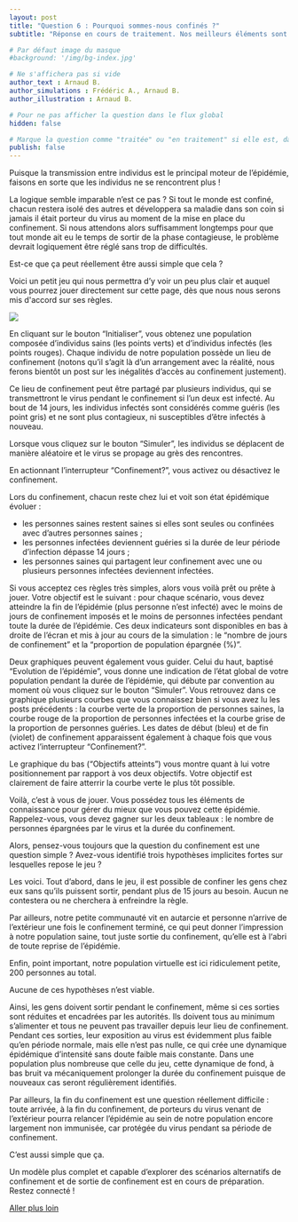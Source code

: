 ```yaml
---
layout: post
title: "Question 6 : Pourquoi sommes-nous confinés ?"
subtitle: "Réponse en cours de traitement. Nos meilleurs éléments sont sur le coup"

# Par défaut image du masque
#background: '/img/bg-index.jpg'

# Ne s'affichera pas si vide
author_text : Arnaud B.
author_simulations : Frédéric A., Arnaud B.
author_illustration : Arnaud B.

# Pour ne pas afficher la question dans le flux global
hidden: false

# Marque la question comme "traitée" ou "en traitement" si elle est, dans cette ordre, publiée ou non
publish: false
---
```

Puisque la transmission entre individus est le principal moteur de l’épidémie, faisons en sorte que les individus ne se rencontrent plus ! 

La logique semble imparable n’est ce pas ? Si tout le monde est confiné, chacun restera isolé des autres et développera sa maladie dans son coin si jamais il était porteur du virus au moment de la mise en place du confinement. Si nous attendons alors suffisamment longtemps pour que tout monde ait eu le temps de sortir de la phase contagieuse, le problème devrait logiquement être réglé sans trop de difficultés.

Est-ce que ça peut réellement être aussi simple que cela ?

Voici un petit jeu qui nous permettra d’y voir un peu plus clair et auquel vous pourrez jouer directement sur cette page, dès que nous nous serons mis d'accord sur ses règles.

<img src="{{ '/img/posts/Q6_1.png' | prepend: site.baseurl | replace: '//', '/' }}" class="full-size">

En cliquant sur le bouton “Initialiser”, vous obtenez une population composée d’individus sains (les points verts) et d’individus infectés (les points rouges). 
Chaque individu de notre population possède un lieu de confinement (notons qu’il s’agit là d’un arrangement avec la réalité, nous ferons bientôt un post sur les inégalités d’accès au confinement justement). 

Ce lieu de confinement peut être partagé par plusieurs individus, qui se transmettront le virus pendant le confinement si l’un deux est infecté. 
Au bout de 14 jours, les individus infectés sont considérés comme guéris (les point gris) et ne sont plus contagieux, ni susceptibles d’être infectés à nouveau.

Lorsque vous cliquez sur le bouton “Simuler”, les individus se déplacent de manière aléatoire et le virus se propage au grès des rencontres. 

En actionnant l’interrupteur “Confinement?”, vous activez ou désactivez le confinement. 

Lors du confinement, chacun reste chez lui et voit son état épidémique évoluer : 
- les personnes saines restent saines si elles sont seules ou confinées avec d’autres personnes saines ;
- les personnes infectées deviennent guéries si la durée de leur période d’infection dépasse 14 jours ;
- les personnes saines qui partagent leur confinement avec une ou plusieurs personnes infectées deviennent infectées.

Si vous acceptez ces règles très simples, alors vous voilà prêt ou prête à jouer. 
Votre objectif est le suivant : pour chaque scénario, vous devez atteindre la fin de l’épidémie (plus personne n’est infecté) avec le moins de jours de confinement imposés et le moins de personnes infectées pendant toute la durée de l’épidémie. Ces deux indicateurs sont disponibles en bas à droite de l’écran et mis à jour au cours de la simulation : le “nombre de jours de confinement” et la “proportion de population épargnée (%)”.

Deux graphiques peuvent également vous guider. Celui du haut, baptisé “Evolution de l’épidémie”, vous donne une indication de l’état global de votre population pendant la durée de l’épidémie, qui débute par convention au moment où vous cliquez sur le bouton “Simuler”.
Vous retrouvez dans ce graphique plusieurs courbes que vous connaissez bien si vous avez lu les posts précédents : la courbe verte de la proportion de personnes saines, la courbe rouge de la proportion de personnes infectées et la courbe grise de la proportion de personnes guéries. Les dates de début (bleu) et de fin (violet) de confinement apparaissent également à chaque fois que vous activez l’interrupteur “Confinement?”.

Le graphique du bas (“Objectifs atteints”) vous montre quant à lui votre positionnement par rapport à vos deux objectifs. Votre objectif est clairement de faire atterrir la courbe verte le plus tôt possible. 

Voilà, c’est à vous de jouer. Vous possédez tous les éléments de connaissance pour gérer du mieux que vous pouvez cette épidémie. Rappelez-vous, vous devez gagner sur les deux tableaux : le nombre de personnes épargnées par le virus et la durée du confinement.

Alors, pensez-vous toujours que la question du confinement est une question simple ?
Avez-vous identifié trois hypothèses implicites fortes sur lesquelles repose le jeu ?

Les voici. Tout d’abord, dans le jeu, il est possible de confiner les gens chez eux sans qu’ils puissent sortir, pendant plus de 15 jours au besoin. Aucun ne contestera ou ne cherchera à enfreindre la règle. 

Par ailleurs, notre petite communauté vit en autarcie et personne n’arrive de l’extérieur une fois le confinement terminé, ce qui peut donner l’impression à notre population saine, tout juste sortie du confinement, qu’elle est à l‘abri de toute reprise de l’épidémie.

Enfin, point important, notre population virtuelle est ici ridiculement petite, 200 personnes au total.

Aucune de ces hypothèses n’est viable. 

Ainsi, les gens doivent sortir pendant le confinement, même si ces sorties sont réduites et encadrées par les autorités. Ils doivent tous au minimum s’alimenter et tous ne peuvent pas travailler depuis leur lieu de confinement. Pendant ces sorties, leur exposition au virus est évidemment plus faible qu’en période normale, mais elle n’est pas nulle, ce qui crée une dynamique épidémique d’intensité sans doute faible mais constante. Dans une population plus nombreuse que celle du jeu, cette dynamique de fond, à bas bruit va mécaniquement prolonger la durée du confinement puisque de nouveaux cas seront régulièrement identifiés.

Par ailleurs, la fin du confinement est une question réellement difficile : toute arrivée, à la fin du confinement, de porteurs du virus venant de l’extérieur pourra relancer l’épidémie au sein de notre population encore largement non immunisée, car protégée du virus pendant sa période de confinement.

C’est aussi simple que ça.

Un modèle plus complet et capable d’explorer des scénarios alternatifs de confinement et de sortie de confinement est en cours de préparation. Restez connecté !





<a href="{% post_url 2020-03-26-q1-1 %}" class="btn btn-primary">Aller plus loin</a>

